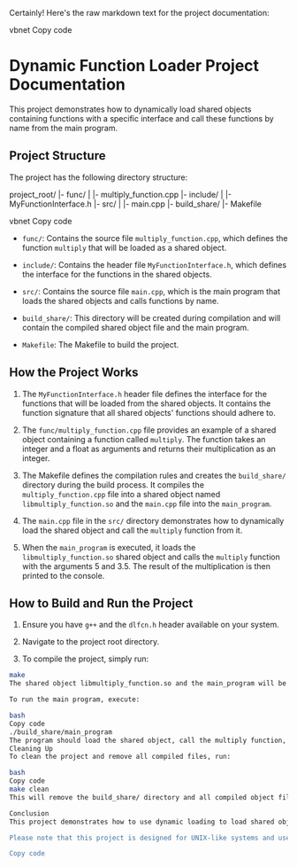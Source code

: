 Certainly! Here's the raw markdown text for the project documentation:

vbnet
Copy code
# Dynamic Function Loader Project Documentation

This project demonstrates how to dynamically load shared objects containing functions with a specific interface and call these functions by name from the main program.

## Project Structure

The project has the following directory structure:

project_root/
|- func/
| |- multiply_function.cpp
|- include/
| |- MyFunctionInterface.h
|- src/
| |- main.cpp
|- build_share/
|- Makefile

vbnet
Copy code

- `func/`: Contains the source file `multiply_function.cpp`, which defines the function `multiply` that will be loaded as a shared object.

- `include/`: Contains the header file `MyFunctionInterface.h`, which defines the interface for the functions in the shared objects.

- `src/`: Contains the source file `main.cpp`, which is the main program that loads the shared objects and calls functions by name.

- `build_share/`: This directory will be created during compilation and will contain the compiled shared object file and the main program.

- `Makefile`: The Makefile to build the project.

## How the Project Works

1. The `MyFunctionInterface.h` header file defines the interface for the functions that will be loaded from the shared objects. It contains the function signature that all shared objects' functions should adhere to.

2. The `func/multiply_function.cpp` file provides an example of a shared object containing a function called `multiply`. The function takes an integer and a float as arguments and returns their multiplication as an integer.

3. The Makefile defines the compilation rules and creates the `build_share/` directory during the build process. It compiles the `multiply_function.cpp` file into a shared object named `libmultiply_function.so` and the `main.cpp` file into the `main_program`.

4. The `main.cpp` file in the `src/` directory demonstrates how to dynamically load the shared object and call the `multiply` function from it.

5. When the `main_program` is executed, it loads the `libmultiply_function.so` shared object and calls the `multiply` function with the arguments 5 and 3.5. The result of the multiplication is then printed to the console.

## How to Build and Run the Project

1. Ensure you have `g++` and the `dlfcn.h` header available on your system.

2. Navigate to the project root directory.

3. To compile the project, simply run:

```bash
make
The shared object libmultiply_function.so and the main_program will be placed in the build_share/ directory.

To run the main program, execute:

bash
Copy code
./build_share/main_program
The program should load the shared object, call the multiply function, and display the result.
Cleaning Up
To clean the project and remove all compiled files, run:

bash
Copy code
make clean
This will remove the build_share/ directory and all compiled object files.

Conclusion
This project demonstrates how to use dynamic loading to load shared objects containing functions with a specific interface. By using function pointer casting and the dlsym function, the main program can call functions from the shared objects by their names, enabling dynamic extension of the program's functionality without the need for recompilation.

Please note that this project is designed for UNIX-like systems and uses dlopen, which may not be available on all platforms. Additionally, be cautious when loading shared objects from untrusted sources, as it can pose security risks. Always verify the integrity of the shared objects before loading them.

Copy code




